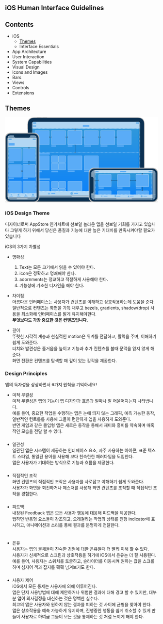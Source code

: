 ## iOS Human Interface Guidelines

## **Contents** 
- iOS
  - [Themes](#Themes)
  - Interface Essentials
- App Architecture
- User Interaction
- System Capabilities
- Visual Design
- Icons and Images
- Bars
- Views
- Controls
- Extensions
###

## Themes

![iOS-Hero](img/iOS-Hero.svg)

### iOS Design Theme
디자이너로써 AppStore 인가차트에 선보일 놀라운 앱을 선보일 기회를 가지고 있습니다
그렇게 하기 위해서 당신은 품질과 기능에 대한 높은 기대치를 만족시켜야할 필요가 있습니다  

iOS의 3가지 차별성
* 명확성
  1. Text는 모든 크기에서 읽을 수 있어야 한다.
  2. icon은 정확하고 명쾌해야 한다.
  3. adornments는 정교하고 적절하게 사용해야 한다.
  4. 기능성에 기초한 디자인을 해야 한다.
* 차이점  
  아름다운 인터페이스는 사용자가 컨텐츠를 이해하고 상호작용하는데 도움을 준다.  
  일반적으로 컨텐츠는 화면을 가득 채우고 bezels, gradients, shadow(drop) 사용을 최소화해 인터페이스를 밝게 유지해야한다.  
  **무엇보다도 가장 중요한 것은 컨텐츠입니다.**  

* 깊이  
  뚜렷한 시각적 계층과  현실적인 motion은 위계를 전달하고, 활력을 주며, 이해하기 쉽게 도와준다.  
  터치와 발견성은 즐거움을 높이고 기능과 추가 컨텐츠를 볼때 문맥을 잃지 않게 해준다.  
  화면 전환은 컨텐츠를 탐색할 때 깊이 있는 감각을 제공한다.
  ###
### Design Principles
앱의 독자성을 상상하면서 6가지 원칙을 기억하세요!
* 미적 무결성  
  미적 무결성은 앱의 기능이 앱 디자인과 흐름과 얼마나 잘 어울어지는지 나타냅니다.  
  예를 들어, 중요한 작업을 수행하는 앱은 눈에 띄지 않는 그래픽, 예측 가능한 동작, 일반적인 컨트롤를 사용해 그들이 편안하게 앱을 사용하게 도와준다.  
  반면 게임과 같은 몰입형 앱은 새로운 동작을 통해서 재미와 흥미를 약속하며 매혹적인 모습을 전달 할 수 있다.
  ###
* 일관성  
  일관된 앱은 시스템이 제공하는 인터페이스 요소, 자주 사용하는 아이콘, 표준 텍스트 스타일, 통일된 용어를 사용해 보다 친숙한한  패러다임을 도입한다.  
  앱은 사용자가 기대하는 방식으로 기능과 흐름을 제공한다.
  ###
* 직접적인 조작  
  화면 컨텐츠의 직접적인 조작은 사용자를 사로잡고 이해하기 쉽게 도와준다.  
  사용자가 화면을 회전하거나 제스쳐를 사용해 화면 컨텐츠를 조작할 때 직접적인 조작을 경험한다.
  ###
* 피드백  
  내장된 Feedback 앱은 모든 사용자 행동에 대응해 피드백을 제공한다.  
  탭하면 반응형 요소들이 강조되고, 오래걸리는 작업의 상태를 진행 indicator에 표시하고, 애니메이션과 소리를 통해  결과를 분명하게 전달한다.
  #
* 은유  
  사용자는 앱의 물체들이 친숙한 경험에 대한 은유일때 더 빨리 이해 할 수 있다.  
  사용자가 신체적으로 스크린과 상호작용을 하기에 iOS에서 은유는 더 잘 사용된다.  
  예를 들어, 사용자는 스위치를 토글하고, 슬라이더를 이동시켜 원하는 값을 스크롤하며 심지어 책과 잡지를 휙휙 넘겨보기도 한다.
  ###
* 사용자 제어  
  iOS에서 모든 통제는 사용자에 의해 이루어진다.  
  앱은 단지 사용방법에 대해 제안하거나 위험한 결과에 대해 경고 할 수 있지만, 대부분 앱이 의사결정을 대신하는 것은 명백한 실수다.  
  최고의 앱은 사용자와 원하지 않는 결과를 피하는 것 사이에 균형을 찾아야 한다.  
  앱은 상호작용을 예측 가능하게 유지하며, 진행중인 행동을 쉽게 취소할 수 있게 만들어 사용자로 하여금 그들이 모든 것을 통제하는 것 처럼 느끼게 해야 한다.








